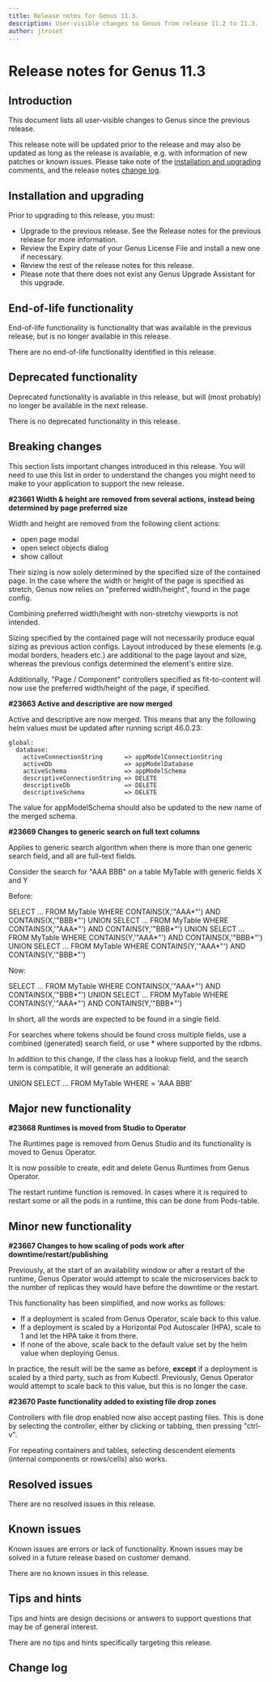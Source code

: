 ```yaml
---
title: Release notes for Genus 11.3.
description: User-visible changes to Genus from release 11.2 to 11.3.
author: jtroset
---
```


# Release notes for Genus 11.3

## Introduction

This document lists all user-visible changes to Genus since the previous release.

This release note will be updated prior to the release and may also be updated as long as the release is available, e.g. with information of new patches or known issues. Please take note of the [installation and upgrading](#installation-and-upgrading) comments, and the release notes [change log](#change-log).

## Installation and upgrading

Prior to upgrading to this release, you must:

- Upgrade to the previous release. See the Release notes for the previous release for more information.
- Review the Expiry date of your Genus License File and install a new one if necessary.
- Review the rest of the release notes for this release.
- Please note that there does not exist any Genus Upgrade Assistant for this upgrade.

<!--rntype01-start INSTALLATION / UPGRADE. DO NOT CHANGE THESE TAGS. ANY CHANGES BELOW WILL BE OVERWRITTEN.-->

<!--rntype01-end   INSTALLATION / UPGRADE. DO NOT CHANGE THESE TAGS. ANY CHANGES ABOVE WILL BE OVERWRITTEN.-->
<!-- release note type 2 is missing. That's ok.-->

## End-of-life functionality

End-of-life functionality is functionality that was available in the previous release, but is no longer available in this release.

<!--rntype03-start END-OF-LIFE. DO NOT CHANGE THESE TAGS. ANY CHANGES BELOW WILL BE OVERWRITTEN.-->

There are no end-of-life functionality identified in this release.

<!--rntype03-end   END-OF-LIFE. DO NOT CHANGE THESE TAGS. ANY CHANGES ABOVE WILL BE OVERWRITTEN.-->

## Deprecated functionality

Deprecated functionality is available in this release, but will (most probably) no longer be available in the next release.

<!--rntype04-start DEPRECATED. DO NOT CHANGE THESE TAGS. ANY CHANGES BELOW WILL BE OVERWRITTEN.-->

There is no deprecated functionality in this release.

<!--rntype04-end   DEPRECATED. DO NOT CHANGE THESE TAGS. ANY CHANGES ABOVE WILL BE OVERWRITTEN.-->

## Breaking changes

This section lists important changes introduced in this release. You will need to use this list in order to understand the changes you might need to make to your application to support the new release.

<!--rntype05-start BREAKING. DO NOT CHANGE THESE TAGS. ANY CHANGES BELOW WILL BE OVERWRITTEN.-->
<!--ID b05bbeae-bccc-4816-a8a0-82cef1ab34d1 -->

**#23661 Width & height are removed from several actions, instead being determined by page preferred size**

Width and height are removed from the following client actions:

- open page modal
- open select objects dialog
- show callout

Their sizing is now solely determined by the specified size of the contained page. In the case where the width or height of the page is specified as stretch, Genus now relies on "preferred width/height", found in the page config.

Combining preferred width/height with non-stretchy viewports is not intended.

Sizing specified by the contained page will not necessarily produce equal sizing as previous action configs. Layout introduced by these elements (e.g. modal borders, headers etc.) are additional to the page layout and size, whereas the previous configs determined the element's entire size.

Additionally, "Page / Component" controllers specified as fit-to-content will now use the preferred width/height of the page, if specified.

<!--ID 9d4819f2-d008-4c12-9507-88e2e24d20f2 -->

**#23663 Active and descriptive are now merged**

Active and descriptive are now merged. This means that any the following helm values must be updated after running script 46.0.23:

```
global:
  database:
    activeConnectionString      => appModelConnectionString
    activeDb                    => appModelDatabase
    activeSchema                => appModelSchema
    descriptiveConnectionString => DELETE
    descriptiveDb               => DELETE
    descriptiveSchema           => DELETE
```

The value for appModelSchema should also be updated to the new name of the merged schema.

<!--ID 83e267ba-b4c9-4f6d-86c9-50f0e101e031 -->

**#23669 Changes to generic search on full text columns**

Applies to generic search algorithm when there is more than one generic search field, and all are full-text fields.

Consider the search for "AAA BBB" on a table MyTable with generic fields X and Y

Before:

SELECT ... FROM MyTable WHERE CONTAINS(X,'"AAA*"') AND CONTAINS(X,'"BBB*"')
UNION
SELECT ... FROM MyTable WHERE CONTAINS(X,'"AAA*"') AND CONTAINS(Y,'"BBB*"')
UNION
SELECT ... FROM MyTable WHERE CONTAINS(Y,'"AAA*"') AND CONTAINS(X,'"BBB*"')
UNION
SELECT ... FROM MyTable WHERE CONTAINS(Y,'"AAA*"') AND CONTAINS(Y,'"BBB*"')

Now:

SELECT ... FROM MyTable WHERE CONTAINS(X,'"AAA*"') AND CONTAINS(X,'"BBB*"')
UNION
SELECT ... FROM MyTable WHERE CONTAINS(Y,'"AAA*"') AND CONTAINS(Y,'"BBB*"')

In short, all the words are expected to be found in a single field.

For searches where tokens should be found cross multiple fields, use a combined (generated) search field, or use \* where supported by the rdbms.

In addition to this change, if the class has a lookup field, and the search term is compatible, it will generate an additional:

UNION
SELECT ... FROM MyTable WHERE <identifying-field> = 'AAA BBB'

<!--rntype05-end   BREAKING. DO NOT CHANGE THESE TAGS. ANY CHANGES ABOVE WILL BE OVERWRITTEN.-->

## Major new functionality

<!--rntype06-start MAJOR. DO NOT CHANGE THESE TAGS. ANY CHANGES BELOW WILL BE OVERWRITTEN.-->
<!--ID fe3254e1-1189-4078-93f5-1308bca6794d -->

**#23668 Runtimes is moved from Studio to Operator**

The Runtimes page is removed from Genus Studio and its functionality is moved to Genus Operator.

It is now possible to create, edit and delete Genus Runtimes from Genus Operator.

The restart runtime function is removed. In cases where it is required to restart some or all the pods in a runtime, this can be done from Pods-table.

<!--rntype06-end   MAJOR. DO NOT CHANGE THESE TAGS. ANY CHANGES ABOVE WILL BE OVERWRITTEN.-->

## Minor new functionality

<!--rntype07-start MINOR. DO NOT CHANGE THESE TAGS. ANY CHANGES BELOW WILL BE OVERWRITTEN.-->
<!--ID 987319d9-0efa-46ea-8f86-b01a36ae8c80 -->

**#23667 Changes to how scaling of pods work after downtime/restart/publishing**

Previously, at the start of an availability window or after a restart of the runtime, Genus Operator would attempt to scale the microservices back to the number of replicas they would have before the downtime or the restart.

This functionality has been simplified, and now works as follows:

- If a deployment is scaled from Genus Operator, scale back to this value.
- If a deployment is scaled by a Horizontal Pod Autoscaler (HPA), scale to 1 and let the HPA take it from there.
- If none of the above, scale back to the default value set by the helm value when deploying Genus.

In practice, the result will be the same as before, **except** if a deployment is scaled by a third party, such as from Kubectl. Previously, Genus Operator would attempt to scale back to this value, but this is no longer the case.

<!--ID 079cb193-adc2-4658-8008-71c133f40a88 -->

**#23670 Paste functionality added to existing file drop zones**

Controllers with file drop enabled now also accept pasting files. This is done by selecting the controller, either by clicking or tabbing, then pressing "ctrl-v".

For repeating containers and tables, selecting descendent elements (internal components or rows/cells) also works.

<!--rntype07-end   MINOR. DO NOT CHANGE THESE TAGS. ANY CHANGES ABOVE WILL BE OVERWRITTEN.-->

## Resolved issues

<!--rntype08-start RESOLVED ISSUES. DO NOT CHANGE THESE TAGS. ANY CHANGES BELOW WILL BE OVERWRITTEN.-->

There are no resolved issues in this release.

<!--rntype08-end   RESOLVED ISSUES. DO NOT CHANGE THESE TAGS. ANY CHANGES ABOVE WILL BE OVERWRITTEN.-->

## Known issues

Known issues are errors or lack of functionality. Known issues may be solved in a future release based on customer demand.

<!--rntype09-start KNOWN ISSUES. DO NOT CHANGE THESE TAGS. ANY CHANGES BELOW WILL BE OVERWRITTEN.-->

There are no known issues in this release.

<!--rntype09-end   KNOWN ISSUES. DO NOT CHANGE THESE TAGS. ANY CHANGES ABOVE WILL BE OVERWRITTEN.-->

## Tips and hints

Tips and hints are design decisions or answers to support questions that may be of general interest.

There are no tips and hints specifically targeting this release.

## Change log

<!--changelog CHANGELOG. DO NOT CHANGE THIS TAG. ANY CHANGES BELOW WILL BE DELETED.-->
